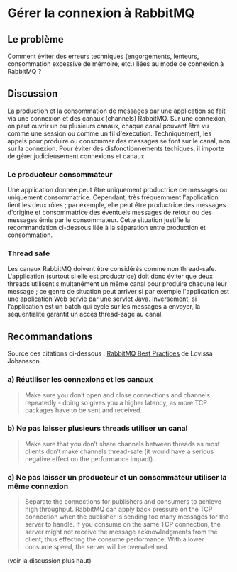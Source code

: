 # Gérer la connexion à RabbitMQ

## Le problème

Comment éviter des erreurs techniques (engorgements, lenteurs, consommation excessive de mémoire, etc.)
liées au mode de connexion à RabbitMQ ?

## Discussion

La production et la consommation de messages par une application se fait via une connexion et des canaux
(channels) RabbitMQ.
Sur une connexion, on peut ouvrir un ou plusieurs canaux, chaque canal pouvant être vu comme une session
ou comme un fil d'exécution.
Techniquement, les appels pour produire ou consommer des messages se font sur le canal, non sur la connexion.
Pour éviter des disfonctionnements techiques, il importe de gérer judicieusement connexions et canaux.

### Le producteur consommateur

Une application donnée peut être uniquement productrice de messages ou uniquement consommatrice. Cependant,
très fréquemment l'application tient les deux rôles ;
par exemple, elle peut être  productrice des messages d'origine et consommatrice des éventuels messages de
retour ou des messages émis par le consommateur.
Cette situation justifie la recommandation ci-dessous liée à la séparation entre production et consommation.

### Thread safe

Les canaux RabbitMQ doivent être considérés comme non thread-safe.
L'application (surtout si elle est productrice) doit donc éviter que deux threads utilisent simultanément
un même canal pour produire chacune leur message ;
ce genre de situation peut arriver si par exemple l'application est une application Web servie par une
servlet Java.
Inversement, si l'application est un batch qui cycle sur les messages à envoyer, la séquentialité garantit
un accès thread-sage au canal.

## Recommandations

Source des citations ci-dessous : 
[RabbitMQ Best Practices](https://www.cloudamqp.com/blog/part1-rabbitmq-best-practice.html)
de Lovissa Johansson.

### a) Réutiliser les connexions et les canaux

> Make sure you don’t open and close connections and channels repeatedly - doing so gives you a higher
> latency, as more TCP packages have to be sent and received.

### b) Ne pas laisser plusieurs threads utiliser un canal 

> Make sure that you don’t share channels between threads as most clients don’t make channels thread-safe
> (it would have a serious negative effect on the performance impact).

### c) Ne pas laisser un producteur et un consommateur utiliser la même connexion

> Separate the connections for publishers and consumers to achieve high throughput. RabbitMQ can apply
> back pressure on the TCP connection when the publisher is sending too many messages for the server
> to handle. If you consume on the same TCP connection, the server might not receive the message
> acknowledgments from the client, thus effecting the consume performance. With a lower consume speed,
> the server will be overwhelmed.

(voir la discussion plus haut)
